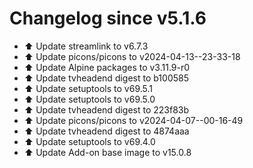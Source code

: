 # Changelog since v5.1.6
- ⬆️ Update streamlink to v6.7.3 
- ⬆️ Update picons/picons to v2024-04-13--23-33-18 
- ⬆️ Update Alpine packages to v3.11.9-r0 
- ⬆️ Update tvheadend digest to b100585 
- ⬆️ Update setuptools to v69.5.1 
- ⬆️ Update setuptools to v69.5.0 
- ⬆️ Update tvheadend digest to 223f83b 
- ⬆️ Update picons/picons to v2024-04-07--00-16-49 
- ⬆️ Update tvheadend digest to 4874aaa 
- ⬆️ Update setuptools to v69.4.0 
- ⬆️ Update Add-on base image to v15.0.8 

